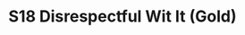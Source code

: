 ---
title: S18 Disrespectful Wit It (Gold)
permalink: "/teams/s18-gold"
teamslug: s18-gold
members:
- Antwon Hines - Captain
- A.J. Reust - Quarterback
- "Alex Payne\t"
- "Brandan Benjamin\t"
- "Brandon McElroy\t"
- "Brian Donohoe\t"
- "Bryan Jones\t"
- "Dan Vladimer\t"
- "Edgar Chavez\t"
- "Fernando Herrera\t"
- "Jack Blaney\t"
- "Matt Townsend\t"
- "Michael Dison\t"
- "Mike Osorio\t"
teamid: 6908
name: S18 Disrespectful Wit It
color: Gold
division: ''
---